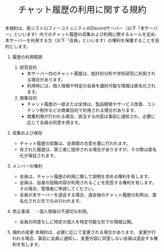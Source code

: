 <div style="text-align: center;">
    <div style="font-size: 200%"> チャット履歴の利用に関する規約 </div>
</div> 

<br>

本規約は、筋ジストロフィーコミュニティのDiscordサーバー（以下「本サーバー」といいます）内でのチャット履歴の収集および利用に関するルールを定め、本サーバーを利用する方（以下「会員」といいます）の権利を保護することを目的とします。


1. 履歴の利用範囲
    1. 研究目的
        - 本サーバー内のチャット履歴は、統計的分析や学術研究に利用される場合があります。
        - 利用時には、個人情報や特定の会員を識別可能な情報は匿名化されます。
    2. 商業目的
        - チャット履歴の一部または全体は、製品開発やサービス改善、コンテンツ制作などの商業目的で利用される場合があります。
        - 商業利用が行われる場合、該当する内容は事前に通知され、必要に応じて会員の同意を得ます。


2. 収集および保存
    - チャット履歴の収集は、会員間の合意を基に行われます。
    - 存された履歴は、第三者に提供される場合がありますが、その際は匿名化が保証されます。

  
3. メンバーの権利
    - 会員は、チャット履歴の利用に関して説明を求める権利を有します。
    - 会員は、自身の投稿内容が利用されることを拒否する権利を有します。その場合、管理者に申請してください。
    - 会員が本サーバーを退会する場合、退会後のチャット履歴の利用は、匿名化された形でのみ行われます。


4. 禁止事項
　  - 個人情報の不適切な利用。
    - 会員の同意なしに特定の個人を特定可能な形での情報公開。

5. 規約の変更
   本規約は、必要に応じて変更される場合があります。
   変更が行われる場合、事前に会員に通知し、変更内容に同意しない会員は退会する権利を有します。
